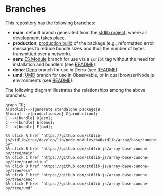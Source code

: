<!--

@license Apache-2.0

Copyright (c) 2022 The Stdlib Authors.

Licensed under the Apache License, Version 2.0 (the "License");
you may not use this file except in compliance with the License.
You may obtain a copy of the License at

    http://www.apache.org/licenses/LICENSE-2.0

Unless required by applicable law or agreed to in writing, software
distributed under the License is distributed on an "AS IS" BASIS,
WITHOUT WARRANTIES OR CONDITIONS OF ANY KIND, either express or implied.
See the License for the specific language governing permissions and
limitations under the License.

-->

# Branches

This repository has the following branches:

-   **main**: default branch generated from the [stdlib project][stdlib-url], where all development takes place.
-   **production**: [production build][production-url] of the package (e.g., reformatted error messages to reduce bundle sizes and thus the number of bytes transmitted over a network).
-   **esm**: [ES Module][esm-url] branch for use via a `script` tag without the need for installation and bundlers (see [README][esm-readme]).
-   **deno**: [Deno][deno-url] branch for use in Deno (see [README][deno-readme]).
-   **umd**: [UMD][umd-url] branch for use in Observable, or in dual browser/Node.js environments (see [README][umd-readme]).

The following diagram illustrates the relationships among the above branches:

```mermaid
graph TD;
A[stdlib]-->|generate standalone package|B;
B[main] -->|productionize| C[production];
C -->|bundle| D[esm];
C -->|bundle| E[deno];
C -->|bundle| F[umd];

%% click A href "https://github.com/stdlib-js/stdlib/tree/develop/lib/node_modules/%40stdlib/array/base/cunone-by"
%% click B href "https://github.com/stdlib-js/array-base-cunone-by/tree/main"
%% click C href "https://github.com/stdlib-js/array-base-cunone-by/tree/production"
%% click D href "https://github.com/stdlib-js/array-base-cunone-by/tree/esm"
%% click E href "https://github.com/stdlib-js/array-base-cunone-by/tree/deno"
%% click F href "https://github.com/stdlib-js/array-base-cunone-by/tree/umd"
```

[stdlib-url]: https://github.com/stdlib-js/stdlib/tree/develop/lib/node_modules/%40stdlib/array/base/cunone-by
[production-url]: https://github.com/stdlib-js/array-base-cunone-by/tree/production
[deno-url]: https://github.com/stdlib-js/array-base-cunone-by/tree/deno
[deno-readme]: https://github.com/stdlib-js/array-base-cunone-by/blob/deno/README.md
[umd-url]: https://github.com/stdlib-js/array-base-cunone-by/tree/umd
[umd-readme]: https://github.com/stdlib-js/array-base-cunone-by/blob/umd/README.md
[esm-url]: https://github.com/stdlib-js/array-base-cunone-by/tree/esm
[esm-readme]: https://github.com/stdlib-js/array-base-cunone-by/blob/esm/README.md